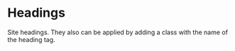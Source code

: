 # Headings

Site headings. They also can be applied by adding a class with the name of
the heading tag.
